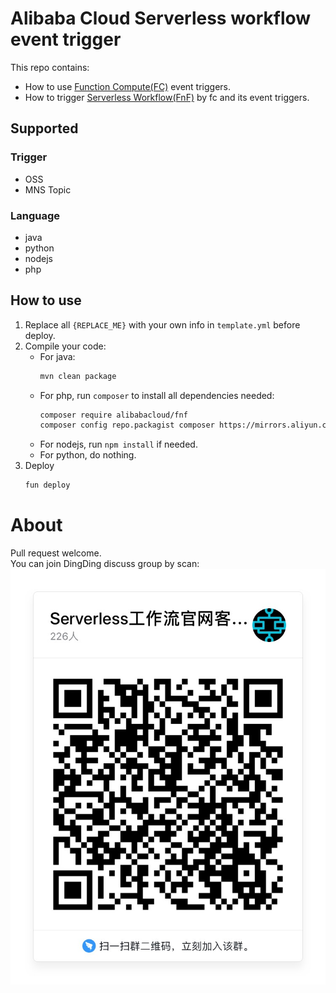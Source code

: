 # Alibaba Cloud Serverless workflow event trigger
This repo contains:
- How to use [Function Compute(FC)](https://help.aliyun.com/document_detail/53102.html?spm=a2c4g.11186623.6.658.29754c07i6A47o) event triggers.
- How to trigger [Serverless Workflow(FnF)](https://help.aliyun.com/knowledge_detail/114020.html?spm=5176.cnfnf.0.0.66ab1ea8LigDBR) by fc and its event triggers.

## Supported
### Trigger
- OSS
- MNS Topic

### Language
- java
- python
- nodejs
- php

## How to use
1. Replace all `{REPLACE_ME}` with your own info in `template.yml` before deploy.
2. Compile your code:
      - For java:
        ```bash
        mvn clean package
        ```
      - For php, run `composer` to install all dependencies needed:
          ```bash
          composer require alibabacloud/fnf
          composer config repo.packagist composer https://mirrors.aliyun.com/composer/
          ```
      - For nodejs, run `npm install` if needed.
      - For python, do nothing.
3. Deploy
   ```bash
   fun deploy
   ```

# About
Pull request welcome.<br>
You can join DingDing discuss group by scan:
![image](resource/fnf.JPG)